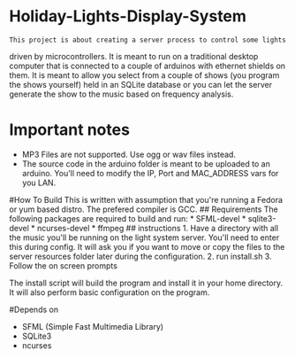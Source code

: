 # Holiday-Lights-Display-System

	This project is about creating a server process to control some lights
driven by microcontrollers. It is meant to run on a traditional desktop computer
that is connected to a couple of arduinos with ethernet shields on them. It is
meant to allow you select from a couple of shows (you program the shows
yourself) held in an SQLite database or you can let the server generate the show
to the music based on frequency analysis.

# Important notes
* MP3 Files are not supported. Use ogg or wav files instead.
* The source code in the arduino folder is meant to be uploaded to an arduino.
You'll need to modify the IP, Port and MAC_ADDRESS vars for you LAN.

#How To Build
This is written with assumption that you're running a Fedora or yum based distro.
The prefered compiler is GCC.
	## Requirements
	The following packages are required to build and run:
	* SFML-devel
	* sqlite3-devel
	* ncurses-devel
	* ffmpeg
	## instructions
	1. Have a directory with all the music you'll be running on the light system
	server. You'll need to enter this during config.
	It will ask you if you want to move or copy the files to the server 
	resources folder later during the configuration.
	2. run install.sh
	3. Follow the on screen prompts

The install script will build the program and install it in your home directory.
It will also perform basic configuration on the program.

#Depends on
* SFML (Simple Fast Multimedia Library)
* SQLite3
* ncurses
